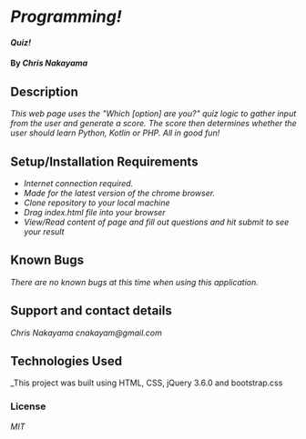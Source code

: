 # _Programming!_

#### _Quiz!_

#### By _**Chris Nakayama**_

## Description

_This web page uses the "Which [option] are you?" quiz logic to gather input from the user and generate a score. The score then determines whether the user should learn Python, Kotlin or PHP. All in good fun!_

## Setup/Installation Requirements

* _Internet connection required._
* _Made for the latest version of the chrome browser._
* _Clone repository to your local machine_
* _Drag index.html file into your browser_
* _View/Read content of page and fill out questions and hit submit to see your result_
 

## Known Bugs

_There are no known bugs at this time when using this application._


## Support and contact details

_Chris Nakayama cnakayam@gmail.com_

## Technologies Used

_This project was built using HTML, CSS, jQuery 3.6.0 and bootstrap.css 

### License

_MIT_


